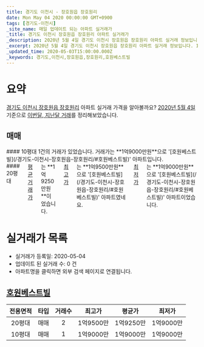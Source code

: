 ```yaml
---
title: 경기도 이천시 - 장호원읍 장호원리
date: Mon May 04 2020 00:00:00 GMT+0900
tags: [경기도-이천시]
_site_name: 매일 업데이트 되는 아파트 실거래가
_title: 경기도 이천시 장호원읍 장호원리 아파트 실거래가
_description: 2020년 5월 4일 경기도 이천시 장호원읍 장호원리 아파트 실거래 정보입니다. 1건 아파트 정보가 있습니다.
_excerpt: 2020년 5월 4일 경기도 이천시 장호원읍 장호원리 아파트 실거래 정보입니다. 1건 아파트 정보가 있습니다.
_updated_time: 2020-05-03T15:00:00.000Z
_keywords: 경기도,이천시,장호원읍,장호원리,호원베스트빌
---
```





# 요약
<ins>경기도 이천시 장호원읍 장호원리</ins> 아파트 실거래 가격을 알아볼까요? <ins>2020년 5월 4일</ins> 기준으로 <ins>이번달, 지난달 거래</ins>를 정리해보았습니다.

## 매매
<div class="container">
<div class="six columns" markdown="1">
#### 10평대
1건의 거래가 있었습니다. 거래가는 **1억9000만원**으로 '[호원베스트빌](/경기도-이천시-장호원읍-장호원리/#호원베스트빌)' 아파트입니다.
</div>
<div class="six columns" markdown="1">
#### 20평대
<ins>평균 거래가</ins>는 **1억9250만원**이었습니다. <ins>최고가</ins>는 **1억9500만원**으로 '[호원베스트빌](/경기도-이천시-장호원읍-장호원리/#호원베스트빌)' 아파트였네요. <ins>최저가</ins>는 **1억9000만원**으로 '[호원베스트빌](/경기도-이천시-장호원읍-장호원리/#호원베스트빌)' 아파트이었습니다.
</div>
</div>



# 실거래가 목록
- 실거래가 등록일: 2020-05-04
- 업데이트 된 실거래 수: 0 건
- 아파트명을 클릭하면 외부 검색 페이지로 연결됩니다.

## [호원베스트빌](#호원베스트빌)

|전용면적|타입|거래수|최고가|평균가|최저가|
|:---:|:---:|:---:|:---:|:---:|:---:|
|20평대|<span class="deal-type-1">매매</span>|2|1억9500만|1억9250만|1억9000만|
|10평대|<span class="deal-type-1">매매</span>|1|1억9000만|1억9000만|1억9000만|

<br/>



